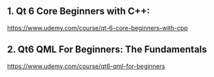## 1. Qt 6 Core Beginners with C++: 
https://www.udemy.com/course/qt-6-core-beginners-with-cpp

## 2. Qt6 QML For Beginners: The Fundamentals
https://www.udemy.com/course/qt6-qml-for-beginners
